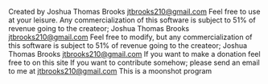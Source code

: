 Created by Joshua Thomas Brooks jtbrooks210@gmail.com
Feel free to use at your leisure.
Any commercialization of this software is subject to 51% of revenue going to the createor; Joshua Thomas Brooks jtbrooks210@gmail.com
Feel free to modify, but any commercialization of this software is subject to 51% of revenue going to the createor; Joshua Thomas Brooks jtbrooks210@gmail.com
If you want to make a donation feel free to on this site
If you want to contribute somehow; please send an email to me at jtbrooks210@gmail.com
This is a moonshot program
